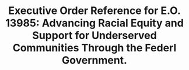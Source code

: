 ---
title: "Executive Order Reference for E.O. 13985: Advancing Racial Equity and Support for Underserved Communities Through the Federl Government."
description: Resources related to the most recent Racial Equity E.O.
permalink: /exec-order-racial-equity
type: link
filters: p-filter govwide-it-category-management for-program-managers
---